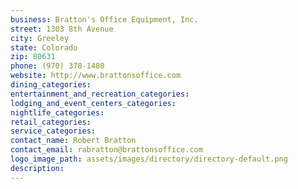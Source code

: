 ```yaml
---
business: Bratton's Office Equipment, Inc.
street: 1303 8th Avenue
city: Greeley
state: Colorado
zip: 80631
phone: (970) 378-1480
website: http://www.brattonsoffice.com
dining_categories: 
entertainment_and_recreation_categories: 
lodging_and_event_centers_categories: 
nightlife_categories: 
retail_categories: 
service_categories: 
contact_name: Robert Bratton
contact_email: rabratton@brattonsoffice.com
logo_image_path: assets/images/directory/directory-default.png
description: 
---
```

